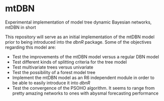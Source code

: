 # mtDBN
Experimental implementation of model tree dynamic Bayesian networks, mtDBN in short

This repository will serve as an initial implementation of the mtDBN model prior to being introduced into the _dbnR_ package. Some of the objectives regarding this model are:

* Test the improvements of the mtDBN model versus a regular DBN model
* Test different kinds of splitting criteria for the tree model
* Test multivariate trees versus univariate
* Test the possibility of a forest model tree
* Implement the mtDBN model as an R6 independent module in order to be able to easily introduce it into _dbnR_
* Test the convergence of the PSOHO algorithm. It seems to range from pretty amazing networks to ones with abysmal forecasting performance  
